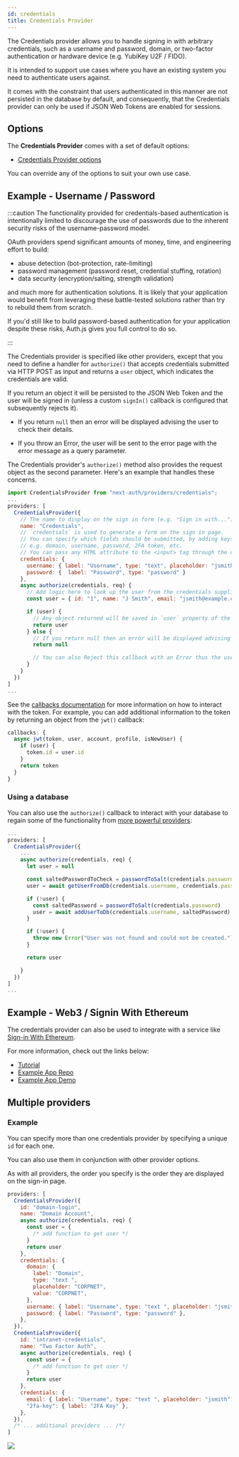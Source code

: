 ```yaml
---
id: credentials
title: Credentials Provider
---
```


The Credentials provider allows you to handle signing in with arbitrary credentials, such as a username and password, domain, or two-factor authentication or hardware device (e.g. YubiKey U2F / FIDO).

It is intended to support use cases where you have an existing system you need to authenticate users against.

It comes with the constraint that users authenticated in this manner are not persisted in the database by default, and consequently, that the Credentials provider can only be used if JSON Web Tokens are enabled for sessions.

## Options

The **Credentials Provider** comes with a set of default options:

- [Credentials Provider options](/reference/core/providers/credentials)

You can override any of the options to suit your own use case.

## Example - Username / Password

:::caution
The functionality provided for credentials-based authentication is intentionally limited to discourage the use of passwords due to the inherent security risks of the username-password model.

OAuth providers spend significant amounts of money, time, and engineering effort to build:

- abuse detection (bot-protection, rate-limiting)
- password management (password reset, credential stuffing, rotation)
- data security (encryption/salting, strength validation)

and much more for authentication solutions. It is likely that your application would benefit from leveraging these battle-tested solutions rather than try to rebuild them from scratch.

If you'd still like to build password-based authentication for your application despite these risks, Auth.js gives you full control to do so.

:::

The Credentials provider is specified like other providers, except that you need to define a handler for `authorize()` that accepts credentials submitted via HTTP POST as input and returns a `user` object, which indicates the credentials are valid.

If you return an object it will be persisted to the JSON Web Token and the user will be signed in (unless a custom `signIn()` callback is configured that subsequently rejects it).

- If you return `null` then an error will be displayed advising the user to check their details.

- If you throw an Error, the user will be sent to the error page with the error message as a query parameter.

The Credentials provider's `authorize()` method also provides the request object as the second parameter. Here's an example that handles these concerns.

```js title="auth.js"
import CredentialsProvider from "next-auth/providers/credentials";
...
providers: [
  CredentialsProvider({
    // The name to display on the sign in form (e.g. "Sign in with...")
    name: "Credentials",
    // `credentials` is used to generate a form on the sign in page.
    // You can specify which fields should be submitted, by adding keys to the `credentials` object.
    // e.g. domain, username, password, 2FA token, etc.
    // You can pass any HTML attribute to the <input> tag through the object.
    credentials: {
      username: { label: "Username", type: "text", placeholder: "jsmith" },
      password: {  label: "Password", type: "password" }
    },
    async authorize(credentials, req) {
      // Add logic here to look up the user from the credentials supplied
      const user = { id: "1", name: "J Smith", email: "jsmith@example.com" }

      if (user) {
        // Any object returned will be saved in `user` property of the JWT
        return user
      } else {
        // If you return null then an error will be displayed advising the user to check their details.
        return null

        // You can also Reject this callback with an Error thus the user will be sent to the error page with the error message as a query parameter
      }
    }
  })
]
...
```

See the [callbacks documentation](/reference/core#authconfig#callbacks) for more information on how to interact with the token. For example, you can add additional information to the token by returning an object from the `jwt()` callback:

```js
callbacks: {
  async jwt(token, user, account, profile, isNewUser) {
    if (user) {
      token.id = user.id
    }
    return token
  }
}
```

### Using a database

You can also use the `authorize()` callback to interact with your database to regain some of the functionality from [more powerful providers](reference/core/providers):

```js
...
providers: [
  CredentialsProvider({
    ...
    async authorize(credentials, req) {
      let user = null

      const saltedPasswordToCheck = passwordToSalt(credentials.password)
      user = await getUserFromDb(credentials.username, credentials.password)

      if (!user) {
        const saltedPassword = passwordToSalt(credentials.password)
        user = await addUserToDb(credentials.username, saltedPassword)
      }

      if (!user) {
        throw new Error("User was not found and could not be created.")
      }

      return user

    }
  })
]
...
```

## Example - Web3 / Signin With Ethereum

The credentials provider can also be used to integrate with a service like [Sign-in With Ethereum](https://login.xyz).

For more information, check out the links below:

- [Tutorial](https://docs.login.xyz/integrations/Auth.js)
- [Example App Repo](https://github.com/spruceid/siwe-next-auth-example)
- [Example App Demo](https://siwe-next-auth-example2.vercel.app/)

## Multiple providers

### Example

You can specify more than one credentials provider by specifying a unique `id` for each one.

You can also use them in conjunction with other provider options.

As with all providers, the order you specify is the order they are displayed on the sign-in page.

```js
providers: [
  CredentialsProvider({
    id: "domain-login",
    name: "Domain Account",
    async authorize(credentials, req) {
      const user = {
        /* add function to get user */
      }
      return user
    },
    credentials: {
      domain: {
        label: "Domain",
        type: "text ",
        placeholder: "CORPNET",
        value: "CORPNET",
      },
      username: { label: "Username", type: "text ", placeholder: "jsmith" },
      password: { label: "Password", type: "password" },
    },
  }),
  CredentialsProvider({
    id: "intranet-credentials",
    name: "Two Factor Auth",
    async authorize(credentials, req) {
      const user = {
        /* add function to get user */
      }
      return user
    },
    credentials: {
      email: { label: "Username", type: "text ", placeholder: "jsmith" },
      "2fa-key": { label: "2FA Key" },
    },
  }),
  /* ... additional providers ... /*/
]
```

![](/img/signin-complex.png)
